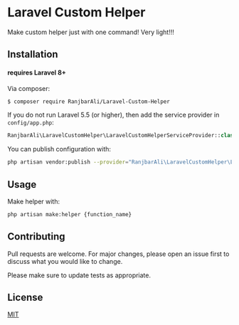 # Laravel Custom Helper

Make custom helper just with one command!
Very light!!!

## Installation

#### requires Laravel 8+

Via composer:

```bash
$ composer require RanjbarAli/Laravel-Custom-Helper
```
If you do not run Laravel 5.5 (or higher), then add the service provider in `config/app.php`:

```php
RanjbarAli\LaravelCustomHelper\LaravelCustomHelperServiceProvider::class,
```


You can publish configuration with:
```bash
php artisan vendor:publish --provider="RanjbarAli\LaravelCustomHelper\LaravelCustomHelperServiceProvider"
```

## Usage
Make helper with:
```bash
php artisan make:helper {function_name}
```

## Contributing
Pull requests are welcome. For major changes, please open an issue first to discuss what you would like to change.

Please make sure to update tests as appropriate.

## License
[MIT](https://choosealicense.com/licenses/mit/)
